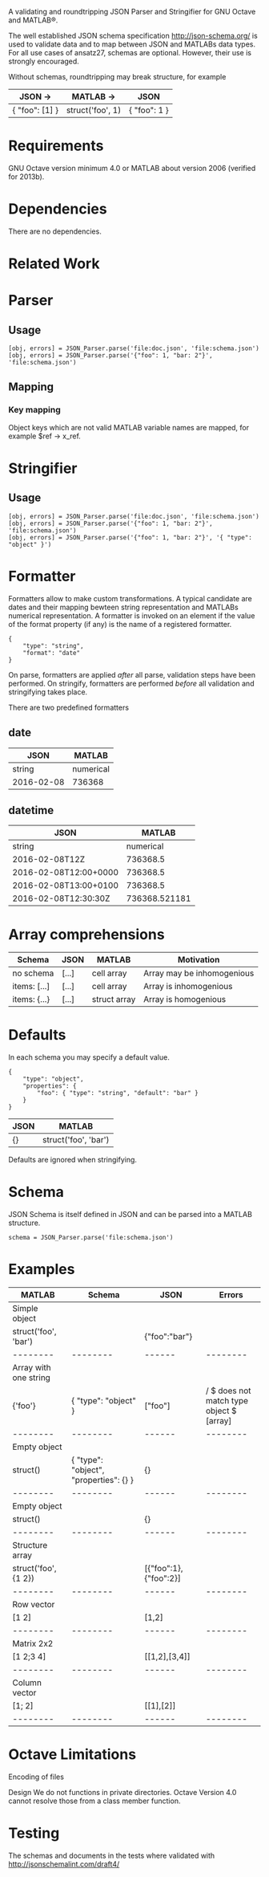 A validating and roundtripping JSON Parser and Stringifier for GNU Octave and MATLAB®.

The well established JSON schema specification http://json-schema.org/ is used to validate data and to map between JSON and MATLABs data types.
For all use cases of ansatz27, schemas are optional. However, their use is strongly encouraged.

Without schemas, roundtripping may break structure, for example

|     JSON   ->  |     MATLAB   ->  |   JSON       |
|----------------|------------------|--------------|
| { "foo": [1] } | struct('foo', 1) | { "foo": 1 } |

# Requirements
GNU Octave version minimum 4.0 or MATLAB about version 2006 (verified for 2013b).

# Dependencies
There are no dependencies.

# Related Work

# Parser

## Usage
```
[obj, errors] = JSON_Parser.parse('file:doc.json', 'file:schema.json')
[obj, errors] = JSON_Parser.parse('{"foo": 1, "bar: 2"}', 'file:schema.json')
```
## Mapping

### Key mapping

Object keys which are not valid MATLAB variable names are mapped, for example $ref -> x_ref.


# Stringifier

## Usage
```
[obj, errors] = JSON_Parser.parse('file:doc.json', 'file:schema.json')
[obj, errors] = JSON_Parser.parse('{"foo": 1, "bar: 2"}', 'file:schema.json')
[obj, errors] = JSON_Parser.parse('{"foo": 1, "bar: 2"}', '{ "type": "object" }')
```

# Formatter

Formatters allow to make custom transformations. A typical candidate are dates and their mapping bewteen
string representation and MATLABs numerical representation. A formatter is invoked on an element if
the value of the format property (if any) is the name of a registered formatter. 
```
{
    "type": "string",
    "format": "date"
}
```

On parse, formatters are applied *after* all parse, validation steps have been performed.
On stringify, formatters are performed *before* all validation and stringifying takes place.

There are two predefined formatters

## date

| JSON       | MATLAB    |
|------------|-----------|
| string     | numerical |
| 2016-02-08 | 736368    |

## datetime

| JSON                  | MATLAB    |
|-----------------------|-----------|
| string                | numerical |
| 2016-02-08T12Z        | 736368.5  |
| 2016-02-08T12:00+0000 | 736368.5  |
| 2016-02-08T13:00+0100 | 736368.5  |
| 2016-02-08T12:30:30Z  | 736368.521181  |


# Array comprehensions

| Schema       | JSON     | MATLAB       | Motivation                 |
|--------------|----------|--------------|----------------------------|
| no schema    |  [...]   | cell array   | Array may be inhomogenious |
| items: [...] |  [...]   | cell array   | Array is inhomogenious     |
| items: {...} |  [...]   | struct array | Array is homogenious       |

# Defaults

In each schema you may specify a default value.
```
{
    "type": "object",
    "properties": {
        "foo": { "type": "string", "default": "bar" }
    }
}
```

| JSON              | MATLAB    |
|-------------------|-----------|
| {}                | struct('foo', 'bar') |

Defaults are ignored when stringifying.

# Schema

JSON Schema is itself defined in JSON and can be parsed into a MATLAB structure.
```
schema = JSON_Parser.parse('file:schema.json')
```

# Examples

| MATLAB | Schema | JSON | Errors |
|--------|--------|------|--------|
| Simple object |
| struct('foo', 'bar') |  | {"foo":"bar"} |  |
|--------|--------|------|--------|
| Array with one string |
| {'foo'} | { "type": "object" } | ["foo"] | / $ does not match type object $ [array] |
|--------|--------|------|--------|
| Empty object |
| struct() | { "type": "object", "properties": {} } | {} |  |
|--------|--------|------|--------|
| Empty object |
| struct() |  | {} |  |
|--------|--------|------|--------|
| Structure array |
| struct('foo', {1 2}) |  | [{"foo":1},{"foo":2}] |  |
|--------|--------|------|--------|
| Row vector |
| [1 2] |  | [1,2] |  |
|--------|--------|------|--------|
| Matrix 2x2 |
| [1 2;3 4] |  | [[1,2],[3,4]] |  |
|--------|--------|------|--------|
| Column vector |
| [1; 2] |  | [[1],[2]] |  |
|--------|--------|------|--------|

# Octave Limitations
Encoding of files

Design
We do not functions in private directories. Octave Version 4.0 cannot resolve those from a class member function.

# Testing

The schemas and documents in the tests where validated with http://jsonschemalint.com/draft4/
